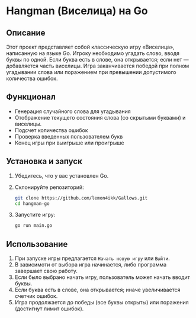 # Hangman (Виселица) на Go

## Описание

Этот проект представляет собой классическую игру «Виселица», написанную на языке Go. Игроку необходимо угадать слово, вводя буквы по одной. Если буква есть в слове, она открывается; если нет — добавляется часть виселицы. Игра заканчивается победой при полном угадывании слова или поражением при превышении допустимого количества ошибок.

## Функционал

- Генерация случайного слова для угадывания
- Отображение текущего состояния слова (со скрытыми буквами) и виселицы.
- Подсчет количества ошибок
- Проверка введенных пользователем букв
- Конец игры при выигрыше или проигрыше

## Установка и запуск

1. Убедитесь, что у вас установлен Go.
2. Склонируйте репозиторий:

   ```sh
   git clone https://github.com/lemon4ikk/Gallows.git
   cd hangman-go
   ```

3. Запустите игру:

   ```sh
   go run main.go
   ```

## Использование

1. При запуске игры предлагается `Начать новую игру` или `Выйти`.
2. В зависимоти от выбора игра начинается, либо программа завершает свою работу.
3. Если было выбрано начать игру, пользователь может начать вводит буквы.
4. Если буква есть в слове, она открывается; иначе увеличивается счетчик ошибок.
5. Игра продолжается до победы (все буквы открыты) или поражения (достигнут лимит ошибок).
